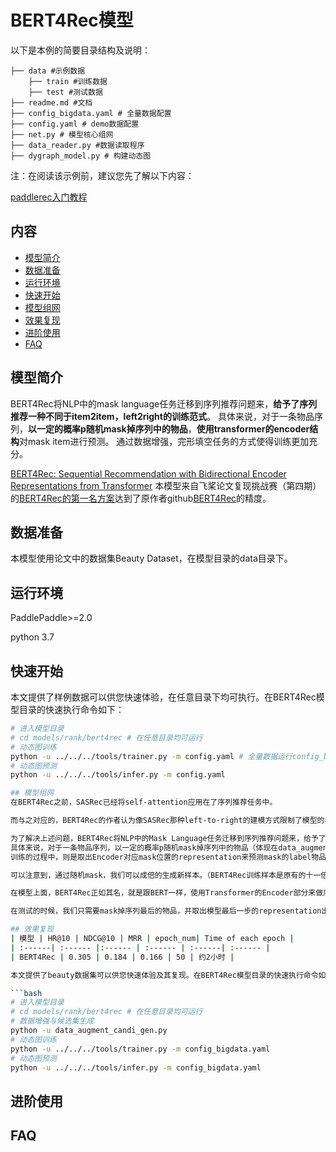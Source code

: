 # BERT4Rec模型

以下是本例的简要目录结构及说明： 

```
├── data #示例数据
    ├── train #训练数据
    ├── test #测试数据
├── readme.md #文档
├── config_bigdata.yaml # 全量数据配置
├── config.yaml # demo数据配置
├── net.py # 模型核心组网
├── data_reader.py #数据读取程序
├── dygraph_model.py # 构建动态图
```

注：在阅读该示例前，建议您先了解以下内容：

[paddlerec入门教程](https://github.com/PaddlePaddle/PaddleRec/blob/master/README.md)

## 内容

- [模型简介](#模型简介)
- [数据准备](#数据准备)
- [运行环境](#运行环境)
- [快速开始](#快速开始)
- [模型组网](#模型组网)
- [效果复现](#效果复现)
- [进阶使用](#进阶使用)
- [FAQ](#FAQ)


## 模型简介
BERT4Rec将NLP中的mask language任务迁移到序列推荐问题来，**给予了序列推荐一种不同于item2item，left2right的训练范式**。
具体来说，对于一条物品序列，**以一定的概率p随机mask掉序列中的物品**，**使用transformer的encoder结构**对mask item进行预测。
通过数据增强，完形填空任务的方式使得训练更加充分。

[BERT4Rec: Sequential Recommendation with Bidirectional Encoder Representations from Transformer](https://dl.acm.org/doi/abs/10.1145/3357384.3357895)
本模型来自飞桨论文复现挑战赛（第四期）的[BERT4Rec的第一名方案](https://aistudio.baidu.com/aistudio/projectdetail/2558070)达到了原作者github[BERT4Rec](https://github.com/FeiSun/BERT4Rec)的精度。

## 数据准备
本模型使用论文中的数据集Beauty Dataset，在模型目录的data目录下。

## 运行环境
PaddlePaddle>=2.0

python 3.7

## 快速开始
本文提供了样例数据可以供您快速体验，在任意目录下均可执行。在BERT4Rec模型目录的快速执行命令如下： 
```bash
# 进入模型目录
# cd models/rank/bert4rec # 在任意目录均可运行
# 动态图训练
python -u ../../../tools/trainer.py -m config.yaml # 全量数据运行config_bigdata.yaml 
# 动态图预测
python -u ../../../tools/infer.py -m config.yaml 

## 模型组网
在BERT4Rec之前，SASRec已经将self-attention应用在了序列推荐任务中。

而与之对应的，BERT4Rec的作者认为像SASRec那种left-to-right的建模方式限制了模型的表达能力。 虽然用户的行为序列长期来看存在顺序的依赖关系，但在短期的一段时间内，用户的行为顺序不应该是严格顺序依赖的。

为了解决上述问题，BERT4Rec将NLP中的Mask Language任务迁移到序列推荐问题来，给予了序列推荐一种不同于item2item，left2right的训练范式。 
具体来说，对于一条物品序列，以一定的概率p随机mask掉序列中的物品（体现在data_augment_candi_gen.py)，使用Transformer的Encoder结构对masked item进行预测(net.py)。
训练的过程中，则是取出Encoder对应mask位置的representation来预测mask的label物品。即完形填空。

可以注意到，通过随机mask，我们可以成倍的生成新样本。（BERT4Rec训练样本是原有的十一倍(10:随机mask 1：原本样本)） 因此BERT4Rec效果的提升，也从数据增强的角度来解释。即通过数据增强，和完形填空式的前置任务的方式使得模型训练得更加充分。

在模型上面，BERT4Rec正如其名，就是跟BERT一样，使用Transformer的Encoder部分来做序列特征提取。

在测试的时候，我们只需要mask掉序列最后的物品，并取出模型最后一步的representation出来，那么就将训练好的模型成功应用在Next-item Prediction任务上。

## 效果复现
| 模型 | HR@10 | NDCG@10 | MRR | epoch_num| Time of each epoch |
| :------| :------ |:------ | :------ | :------| :------ | 
| BERT4Rec | 0.305 | 0.184 | 0.166 | 50 | 约2小时 |

本文提供了beauty数据集可以供您快速体验及其复现。在BERT4Rec模型目录的快速执行命令如下： 

```bash
# 进入模型目录
# cd models/rank/bert4rec # 在任意目录均可运行
# 数据增强与候选集生成
python -u data_augment_candi_gen.py 
# 动态图训练
python -u ../../../tools/trainer.py -m config_bigdata.yaml 
# 动态图预测
python -u ../../../tools/infer.py -m config_bigdata.yaml 

``` 

## 进阶使用
  
## FAQ


